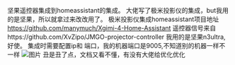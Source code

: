 坚果遥控器集成到homeassistant的集成。
大佬写了极米投影仪的集成，but我用的是坚果，所以就拿过来改改用了。
极米投影仪集成homeassistant项目地址 https://github.com/manymuch/Xgimi-4-Home-Assistant
遥控器信号来自https://github.com/XvZipo/JMGO-projector-controller
我用的是坚果n3ultra,好使。
集成时需要配置ip和 端口，我的机器端口是9005,不知道别的机器一样不一样
![图片](https://github.com/user-attachments/assets/09623fb6-97b9-4320-8b5a-b9a0af4abf44)
丑是丑了点，文档又看不懂，有没有大佬给优化优化
